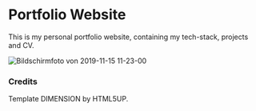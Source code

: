 # Portfolio Website

This is my personal portfolio website, containing my tech-stack, projects and CV.

![Bildschirmfoto von 2019-11-15 11-23-00](https://user-images.githubusercontent.com/44790691/68936230-64757a00-079a-11ea-86db-7b364f6b8aaa.png)

### Credits

Template DIMENSION by HTML5UP.

